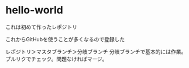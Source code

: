 # hello-world
これは初めて作ったレポジトリ

これからGitHubを使うことが多くなるので登録した

レポジトリ＞マスタブランチ＞分岐ブランチ
分岐ブランチで基本的には作業。プルリクでチェック。問題なければマージ。
